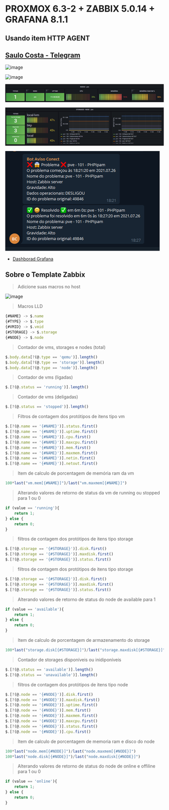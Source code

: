 # PROXMOX 6.3-2 + ZABBIX 5.0.14 + GRAFANA 8.1.1

## Usando item HTTP AGENT

## [Saulo Costa - Telegram](https://t.me/saulos2costa/ "telegram")

![image](https://user-images.githubusercontent.com/23584038/128372750-3a1f1948-8318-4ec7-87cb-4b4f8424be64.png)

![image](https://user-images.githubusercontent.com/23584038/129265817-8ed5acf5-d1ae-40ba-84e1-43f8dc34bab5.png)

![print](./contents/img/print-node.png "Print")

![print](./contents/img/print-storage.png "Print")

![print](./contents/img/alerta_telegram.png "Print")

- [Dashborad Grafana](/contents/dash_grafana.json "Dashborad Grafana")

## Sobre o Template Zabbix

> Adicione suas macros no host

![image](https://user-images.githubusercontent.com/23584038/132047991-5ed0de0e-1a0d-4a7b-be9e-25aa38593675.png)

> Macros LLD

```js
{#NAME} -> $.name
{#TYPE} -> $.type
{#VMID} -> $.vmid
{#STORAGE} -> $.storage
{#NODE} -> $.node
```

> Contador de vms, storages e nodes (total)

```js
$.body.data[?(@.type == 'qemu')].length()
$.body.data[?(@.type == 'storage')].length()
$.body.data[?(@.type == 'node')].length()
```

> Contador de vms (ligadas)

```js
$.[?(@.status == 'running')].length()
```

> Contador de vms (deligadas)

```js
$.[?(@.status == 'stopped')].length()
```

> Filtros de contagem dos protótipos de itens tipo vm

```js
$.[?(@.name == '{#NAME}')].status.first()
$.[?(@.name == '{#NAME}')].uptime.first()
$.[?(@.name == '{#NAME}')].cpu.first()
$.[?(@.name == '{#NAME}')].maxcpu.first()
$.[?(@.name == '{#NAME}')].mem.first()
$.[?(@.name == '{#NAME}')].maxmem.first()
$.[?(@.name == '{#NAME}')].netin.first()
$.[?(@.name == '{#NAME}')].netout.first()
```

> Item de calculo de porcentagem de memória ram da vm

```js
100*last("vm.mem[{#NAME}]")/last("vm.maxmem[{#NAME}]")
```

> Alterando valores de retorno de status da vm de running ou stopped para 1 ou 0

```js
if (value == 'running'){
    return 1;
} else {
    return 0;
}
```

> filtros de contagem dos protótipos de itens tipo storage

```js
$.[?(@.storage == '{#STORAGE}')].disk.first()
$.[?(@.storage == '{#STORAGE}')].maxdisk.first()
$.[?(@.storage == '{#STORAGE}')].status.first()
```

> filtros de contagem dos protótipos de itens tipo storage

```js
$.[?(@.storage == '{#STORAGE}')].disk.first()
$.[?(@.storage == '{#STORAGE}')].maxdisk.first()
$.[?(@.storage == '{#STORAGE}')].status.first()
```

> Alterando valores de retorno de status do node de available para 1

```js
if (value == 'available'){
    return 1;
} else {
    return 0;
}
```

> Item de calculo de porcentagem de armazenamento do storage

```js
100*last("storage.disk[{#STORAGE}]")/last("storage.maxdisk[{#STORAGE}]")
```

> Contador de storages disponíveis ou inidiponíveis

```js
$.[?(@.status == 'available')].length()
$.[?(@.status == 'unavailable')].length()
```

> filtros de contagem dos protótipos de itens tipo node

```js
$.[?(@.node == '{#NODE}')].disk.first()
$.[?(@.node == '{#NODE}')].maxdisk.first()
$.[?(@.node == '{#NODE}')].uptime.first()
$.[?(@.node == '{#NODE}')].mem.first()
$.[?(@.node == '{#NODE}')].maxmem.first()
$.[?(@.node == '{#NODE}')].maxcpu.first()
$.[?(@.node == '{#NODE}')].status.first()
$.[?(@.node == '{#NODE}')].cpu.first()
```

> Item de calculo de porcentagem de memoria ram  e disco do node

```js
100*last("node.mem[{#NODE}]")/last("node.maxmem[{#NODE}]")
100*last("node.disk[{#NODE}]")/last("node.maxdisk[{#NODE}]")
```

> Alterando valores de retorno de status do node de online e offiline para 1 ou 0

```js
if (value == 'online'){
    return 1;
} else {
    return 0;
}
```
